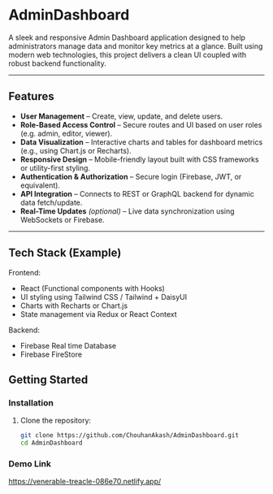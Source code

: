# AdminDashboard

A sleek and responsive Admin Dashboard application designed to help administrators manage data and monitor key metrics at a glance. Built using modern web technologies, this project delivers a clean UI coupled with robust backend functionality.

---

##  Features

- **User Management** – Create, view, update, and delete users.
- **Role-Based Access Control** – Secure routes and UI based on user roles (e.g. admin, editor, viewer).
- **Data Visualization** – Interactive charts and tables for dashboard metrics (e.g., using Chart.js or Recharts).
- **Responsive Design** – Mobile-friendly layout built with CSS frameworks or utility-first styling.
- **Authentication & Authorization** – Secure login (Firebase, JWT, or equivalent).
- **API Integration** – Connects to REST or GraphQL backend for dynamic data fetch/update.
- **Real-Time Updates** *(optional)* – Live data synchronization using WebSockets or Firebase.

---

##  Tech Stack (Example)

Frontend:

- React (Functional components with Hooks)
- UI styling using Tailwind CSS / Tailwind + DaisyUI
- Charts with Recharts or Chart.js
- State management via Redux or React Context

Backend:
- Firebase Real time Database
- Firebase FireStore

##  Getting Started

### Installation

1. Clone the repository:  
   ```bash
   git clone https://github.com/ChouhanAkash/AdminDashboard.git
   cd AdminDashboard
### Demo Link
https://venerable-treacle-086e70.netlify.app/

